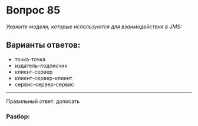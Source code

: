 # Вопрос 85
_Укажите модели, которые используются для взаимодействия в JMS:_

## Варианты ответов:

- точка-точка
- издатель-подписчик
- клиент-сервер
- клиент-сервер-клиент
- сервис-сервер-сервис

___

Правильный ответ: дописать

### Разбор: